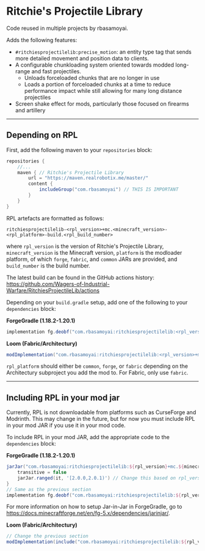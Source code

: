 # Ritchie's Projectile Library

Code reused in multiple projects by rbasamoyai.

Adds the following features:
- `#ritchiesprojectilelib:precise_motion`: an entity type tag that sends more
  detailed movement and position data to clients.
- A configurable chunkloading system oriented towards modded long-range and
  fast projectiles.
  - Unloads forceloaded chunks that are no longer in use
  - Loads a portion of forceloaded chunks at a time to reduce performance
    impact while still allowing for many long distance projectiles
- Screen shake effect for mods, particularly those focused on firearms and
  artillery

---

## Depending on RPL

First, add the following maven to your `repositories` block:
```gradle
repositories {
    //...
    maven { // Ritchie's Projectile Library
        url = "https://maven.realrobotix.me/master/"
        content {
            includeGroup("com.rbasamoyai") // THIS IS IMPORTANT
        }
    }
}
```

RPL artefacts are formatted as follows:
```
ritchiesprojectilelib-<rpl_version>+mc.<minecraft_version>-<rpl_platform>-build.<rpl_build_number>
```
where `rpl_version` is the version of Ritchie's Projectile Library,
`minecraft_version` is the Minecraft version, `platform` is the modloader
platform, of which `forge`, `fabric`, and `common` JARs are provided, and
`build_number` is the build number.

The latest build can be found in the GitHub actions history:
https://github.com/Wagers-of-Industrial-Warfare/RitchiesProjectileLib/actions

Depending on your `build.gradle` setup, add one of the following to your
`dependencies` block:

__ForgeGradle (1.18.2-1.20.1)__
```gradle
implementation fg.deobf("com.rbasamoyai:ritchiesprojectilelib:<rpl_version>+mc.<minecraft_version>-forge-build.<rpl_build_number>") { transitive = false }
```

__Loom (Fabric/Architectury)__
```gradle
modImplementation("com.rbasamoyai:ritchiesprojectilelib:<rpl_version>+mc.<minecraft_version>-<rpl_platform>-build.<rpl_build_number>") { transitive = false }
```
`rpl_platform` should either be `common`, `forge`, or `fabric` depending on
the Architectury subproject you add the mod to. For Fabric, only use `fabric`.

---

## Including RPL in your mod jar

Currently, RPL is not downloadable from platforms such as CurseForge and
Modrinth. This may change in the future, but for now you must include RPL
in your mod JAR if you use it in your mod code.

To include RPL in your mod JAR, add the appropriate code to the `dependencies`
block:

__ForgeGradle (1.18.2-1.20.1)__
```gradle
jarJar("com.rbasamoyai:ritchiesprojectilelib:${rpl_version}+mc.${minecraft_version}-forge-build.${rpl_build_number}") {
    transitive = false
    jarJar.ranged(it, '[2.0.0,2.0.1)') // Change this based on rpl_version. jarJar.pin seems to not work.
}
// Same as the previous section
implementation fg.deobf("com.rbasamoyai:ritchiesprojectilelib:${rpl_version}+${minecraft_version}-forge") { transitive = false }
```
For more information on how to setup Jar-in-Jar in ForgeGradle, go to
https://docs.minecraftforge.net/en/fg-5.x/dependencies/jarinjar/.

__Loom (Fabric/Architectury)__
```gradle
// Change the previous section
modImplementation(include("com.rbasamoyai:ritchiesprojectilelib:${rpl_version}+mc.${minecraft_version}-${rpl_platform}-build.${rpl_build_number}")) { transitive = false }
```
